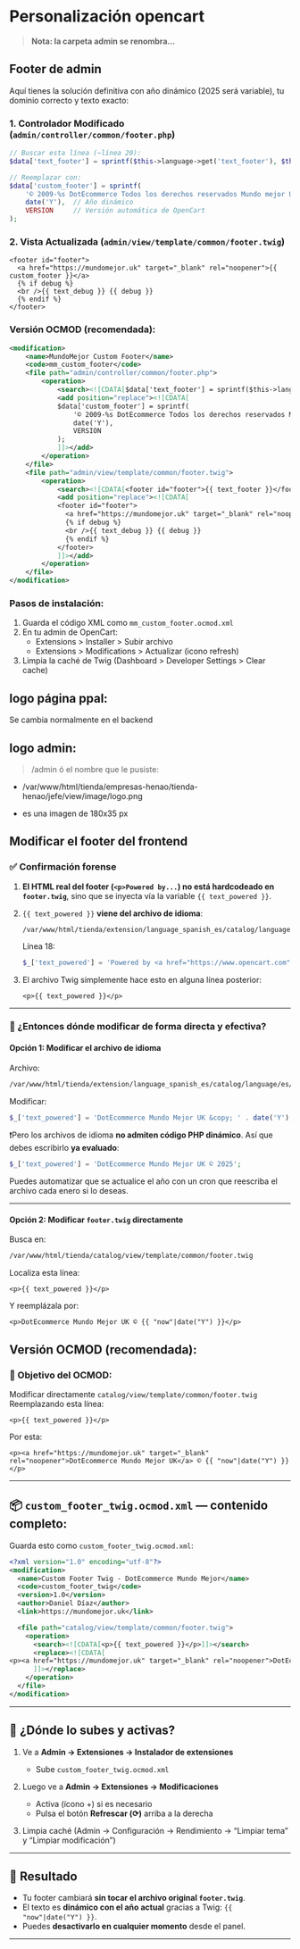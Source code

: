 # Personalización opencart

> **Nota: la carpeta admin se renombra...**

## Footer de admin

Aquí tienes la solución definitiva con año dinámico (2025 será variable), tu dominio correcto y texto exacto:

### 1. Controlador Modificado (`admin/controller/common/footer.php`)
```php
// Buscar esta línea (~línea 20):
$data['text_footer'] = sprintf($this->language->get('text_footer'), $this->config->get('config_name'), date('Y'));

// Reemplazar con:
$data['custom_footer'] = sprintf(
    '© 2009-%s DotEcommerce Todos los derechos reservados Mundo mejor UK | Versión %s',
    date('Y'),  // Año dinámico
    VERSION     // Versión automática de OpenCart
);
```

### 2. Vista Actualizada (`admin/view/template/common/footer.twig`)
```twig
<footer id="footer">
  <a href="https://mundomejor.uk" target="_blank" rel="noopener">{{ custom_footer }}</a>
  {% if debug %}
  <br />{{ text_debug }} {{ debug }}
  {% endif %}
</footer>
```

### Versión OCMOD (recomendada):

```xml
<modification>
    <name>MundoMejor Custom Footer</name>
    <code>mm_custom_footer</code>
    <file path="admin/controller/common/footer.php">
        <operation>
            <search><![CDATA[$data['text_footer'] = sprintf($this->language->get('text_footer'), $this->config->get('config_name'), date('Y'));]]></search>
            <add position="replace"><![CDATA[
            $data['custom_footer'] = sprintf(
                '© 2009-%s DotEcommerce Todos los derechos reservados Mundo mejor UK | Versión %s',
                date('Y'),
                VERSION
            );
            ]]></add>
        </operation>
    </file>
    <file path="admin/view/template/common/footer.twig">
        <operation>
            <search><![CDATA[<footer id="footer">{{ text_footer }}</footer>]]></search>
            <add position="replace"><![CDATA[
            <footer id="footer">
              <a href="https://mundomejor.uk" target="_blank" rel="noopener">{{ custom_footer }}</a>
              {% if debug %}
              <br />{{ text_debug }} {{ debug }}
              {% endif %}
            </footer>
            ]]></add>
        </operation>
    </file>
</modification>
```

### Pasos de instalación:
1. Guarda el código XML como `mm_custom_footer.ocmod.xml`
2. En tu admin de OpenCart:
   - Extensions > Installer > Subir archivo
   - Extensions > Modifications > Actualizar (icono refresh)
3. Limpia la caché de Twig (Dashboard > Developer Settings > Clear cache)


## logo página ppal:

Se cambia normalmente en el backend

## logo admin:  

> /admin ó el nombre que le pusiste:

* /var/www/html/tienda/empresas-henao/tienda-henao/jefe/view/image/logo.png

* es una imagen de 180x35 px


## Modificar el footer del frontend



### ✅ Confirmación forense

1. **El HTML real del footer (`<p>Powered by...`) no está hardcodeado en `footer.twig`**, sino que se inyecta vía la variable `{{ text_powered }}`.

2. `{{ text_powered }}` **viene del archivo de idioma**:

   ```
   /var/www/html/tienda/extension/language_spanish_es/catalog/language/es/common/footer.php
   ```

   Línea 18:

   ```php
   $_['text_powered'] = 'Powered by <a href="https://www.opencart.com">OpenCart</a><br/> %s &copy; %s';
   ```

3. El archivo Twig simplemente hace esto en alguna línea posterior:

   ```twig
   <p>{{ text_powered }}</p>
   ```

---

### 🎯 ¿Entonces dónde modificar de forma **directa y efectiva**?

#### Opción 1: Modificar el archivo de idioma

Archivo:

```bash
/var/www/html/tienda/extension/language_spanish_es/catalog/language/es/common/footer.php
```

Modificar:

```php
$_['text_powered'] = 'DotEcommerce Mundo Mejor UK &copy; ' . date('Y');
```

❗️Pero los archivos de idioma **no admiten código PHP dinámico**. Así que debes escribirlo **ya evaluado**:

```php
$_['text_powered'] = 'DotEcommerce Mundo Mejor UK © 2025';
```

Puedes automatizar que se actualice el año con un cron que reescriba el archivo cada enero si lo deseas.

---

#### Opción 2: Modificar `footer.twig` directamente

Busca en:

```bash
/var/www/html/tienda/catalog/view/template/common/footer.twig
```

Localiza esta línea:

```twig
<p>{{ text_powered }}</p>
```

Y reemplázala por:

```twig
<p>DotEcommerce Mundo Mejor UK © {{ "now"|date("Y") }}</p>
```

## Versión OCMOD (recomendada):




### 🎯 Objetivo del OCMOD:

Modificar directamente `catalog/view/template/common/footer.twig`
Reemplazando esta línea:

```twig
<p>{{ text_powered }}</p>
```

Por esta:

```twig
<p><a href="https://mundomejor.uk" target="_blank" rel="noopener">DotEcommerce Mundo Mejor UK</a> © {{ "now"|date("Y") }}</p>
```

---

## 📦 `custom_footer_twig.ocmod.xml` — contenido completo:

Guarda esto como `custom_footer_twig.ocmod.xml`:

```xml
<?xml version="1.0" encoding="utf-8"?>
<modification>
  <name>Custom Footer Twig - DotEcommerce Mundo Mejor</name>
  <code>custom_footer_twig</code>
  <version>1.0</version>
  <author>Daniel Díaz</author>
  <link>https://mundomejor.uk</link>

  <file path="catalog/view/template/common/footer.twig">
    <operation>
      <search><![CDATA[<p>{{ text_powered }}</p>]]></search>
      <replace><![CDATA[
<p><a href="https://mundomejor.uk" target="_blank" rel="noopener">DotEcommerce Mundo Mejor UK</a> © {{ "now"|date("Y") }}</p>
      ]]></replace>
    </operation>
  </file>
</modification>
```

---

## 📂 ¿Dónde lo subes y activas?

1. Ve a **Admin → Extensiones → Instalador de extensiones**

   * Sube `custom_footer_twig.ocmod.xml`
2. Luego ve a **Admin → Extensiones → Modificaciones**

   * Activa (ícono +) si es necesario
   * Pulsa el botón **Refrescar (⟳)** arriba a la derecha
3. Limpia caché (Admin → Configuración → Rendimiento → “Limpiar tema” y “Limpiar modificación”)

---

## 📌 Resultado

* Tu footer cambiará **sin tocar el archivo original `footer.twig`**.
* El texto es **dinámico con el año actual** gracias a Twig: `{{ "now"|date("Y") }}`.
* Puedes **desactivarlo en cualquier momento** desde el panel.

---

